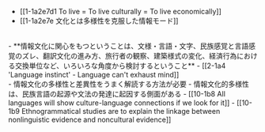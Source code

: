 - [[1-1a2e7d1 To live = To live culturally = To live economically]]
- [[1-1a2e7e 文化とは多様性を克服した情報モード]]
<br>
- **情報文化に関心をもつということは、文様・言語・文字、民族感覚と言語感覚のズレ、翻訳文化の進み方、旅行者の観察、建築様式の変化、経済行為における交換単位など、いろいろな角度から検討するということ**
  - [[2-1a4 'Language instinct' - Language can't exhaust mind]]
<br>
- 情報文化の多様性と差異性をうまく解読する方法が必要
  - 情報文化的多様性は、民族言語の起源や文法の発達に起因する側面がある
    - [[10-1b8 All languages will show culture-language connections if we look for it]]
    - [[10-1b9 Ethnogrammatical studies are to explain the linkage between nonlinguistic evidence and noncultural evidence]]